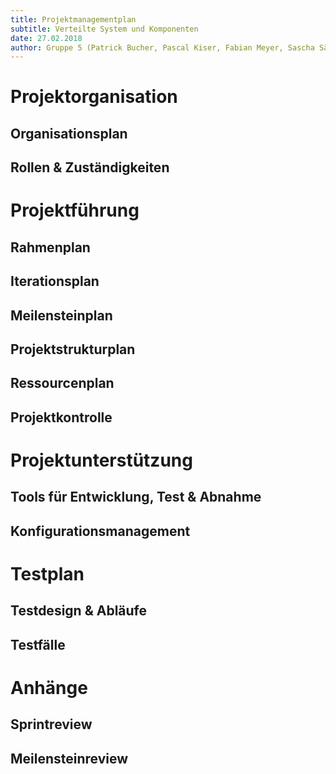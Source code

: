 ```yaml
---
title: Projektmanagementplan
subtitle: Verteilte System und Komponenten
date: 27.02.2018
author: Gruppe 5 (Patrick Bucher, Pascal Kiser, Fabian Meyer, Sascha Sägesser)
---
```


# Projektorganisation
## Organisationsplan
## Rollen & Zuständigkeiten

# Projektführung
## Rahmenplan
## Iterationsplan
## Meilensteinplan
## Projektstrukturplan
## Ressourcenplan
## Projektkontrolle

# Projektunterstützung
## Tools für Entwicklung, Test & Abnahme
## Konfigurationsmanagement

# Testplan
## Testdesign & Abläufe
## Testfälle

# Anhänge
## Sprintreview
## Meilensteinreview
